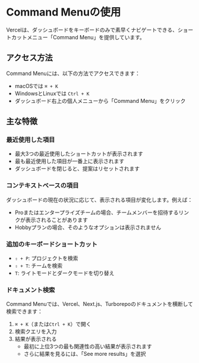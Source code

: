 # Command Menuの使用

Vercelは、ダッシュボードをキーボードのみで素早くナビゲートできる、ショートカットメニュー「Command Menu」を提供しています。

## アクセス方法

Command Menuには、以下の方法でアクセスできます：
- macOSでは `⌘ + K`
- WindowsとLinuxでは `Ctrl + K`
- ダッシュボード右上の個人メニューから「Command Menu」をクリック

## 主な特徴

### 最近使用した項目

- 最大3つの最近使用したショートカットが表示されます
- 最も最近使用した項目が一番上に表示されます
- ダッシュボードを閉じると、提案はリセットされます

### コンテキストベースの項目

ダッシュボードの現在の状況に応じて、表示される項目が変化します。例えば：
- Proまたはエンタープライズチームの場合、チームメンバーを招待するリンクが表示されることがあります
- Hobbyプランの場合、そのようなオプションは表示されません

### 追加のキーボードショートカット

- `⇧ + P`: プロジェクトを検索
- `⇧ + T`: チームを検索
- `T`: ライトモードとダークモードを切り替え

### ドキュメント検索

Command Menuでは、Vercel、Next.js、Turborepoのドキュメントを横断して検索できます：

1. `⌘ + K`（または`Ctrl + K`）で開く
2. 検索クエリを入力
3. 結果が表示される
   - 最初に上位3つの最も関連性の高い結果が表示されます
   - さらに結果を見るには、「See more results」を選択
